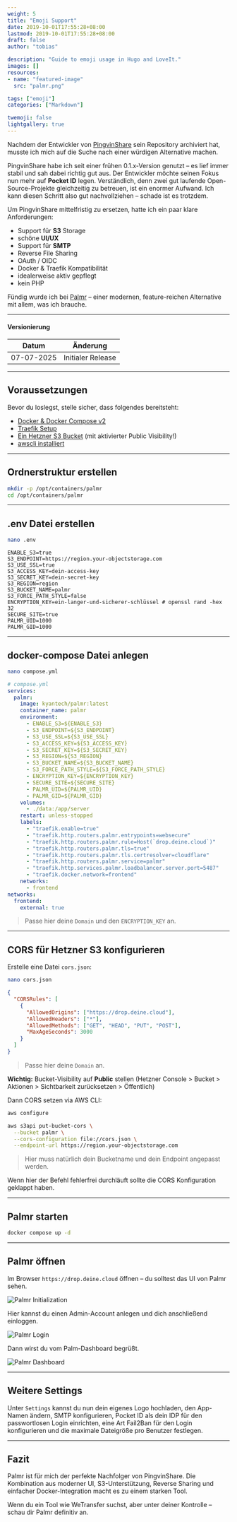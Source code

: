 ```yaml
---
weight: 5
title: "Emoji Support"
date: 2019-10-01T17:55:28+08:00
lastmod: 2019-10-01T17:55:28+08:00
draft: false
author: "tobias"

description: "Guide to emoji usage in Hugo and LoveIt."
images: []
resources:
- name: "featured-image"
  src: "palmr.png"

tags: ["emoji"]
categories: ["Markdown"]

twemoji: false
lightgallery: true
---
```


Nachdem der Entwickler von [PingvinShare](https://github.com/stonith404/pingvin-share) sein Repository archiviert hat, musste ich mich auf die Suche nach einer würdigen Alternative machen.

PingvinShare habe ich seit einer frühen 0.1.x-Version genutzt – es lief immer stabil und sah dabei richtig gut aus. Der Entwickler möchte seinen Fokus nun mehr auf **Pocket ID** legen. Verständlich, denn zwei gut laufende Open-Source-Projekte gleichzeitig zu betreuen, ist ein enormer Aufwand. Ich kann diesen Schritt also gut nachvollziehen – schade ist es trotzdem.

Um PingvinShare mittelfristig zu ersetzen, hatte ich ein paar klare Anforderungen:


- Support für **S3** Storage
- schöne **UI/UX**
- Support für **SMTP**
- Reverse File Sharing 
- OAuth / OIDC
- Docker & Traefik Kompatibilität
- idealerweise aktiv gepflegt
- kein PHP

Fündig wurde ich bei [Palmr](https://github.com/kyantech/Palmr) – einer modernen, feature-reichen Alternative mit allem, was ich brauche.

---

#### Versionierung
Datum | Änderung
--|--
07-07-2025| Initialer Release

---

## Voraussetzungen

Bevor du loslegst, stelle sicher, dass folgendes bereitsteht:

- [Docker & Docker Compose v2](/posts/server-setup#5-docker-und-docker-compose)
- [Traefik Setup](/posts/traefik)
- [Ein Hetzner S3 Bucket](https://www.hetzner.com/storage/object-storage/) (mit aktivierter Public Visibility!)
- [awscli installiert](https://docs.aws.amazon.com/cli/latest/userguide/getting-started-install.html)

---

## Ordnerstruktur erstellen

```bash
mkdir -p /opt/containers/palmr
cd /opt/containers/palmr
```

---

## .env Datei erstellen

```bash
nano .env
```

```env
ENABLE_S3=true
S3_ENDPOINT=https://region.your-objectstorage.com
S3_USE_SSL=true
S3_ACCESS_KEY=dein-access-key
S3_SECRET_KEY=dein-secret-key
S3_REGION=region
S3_BUCKET_NAME=palmr
S3_FORCE_PATH_STYLE=false
ENCRYPTION_KEY=ein-langer-und-sicherer-schlüssel # openssl rand -hex 32
SECURE_SITE=true
PALMR_UID=1000
PALMR_GID=1000
```

---

## docker-compose Datei anlegen

```bash
nano compose.yml
```

```yaml
# compose.yml
services:
  palmr:
    image: kyantech/palmr:latest
    container_name: palmr
    environment:
      - ENABLE_S3=${ENABLE_S3}
      - S3_ENDPOINT=${S3_ENDPOINT}
      - S3_USE_SSL=${S3_USE_SSL}
      - S3_ACCESS_KEY=${S3_ACCESS_KEY}
      - S3_SECRET_KEY=${S3_SECRET_KEY}
      - S3_REGION=${S3_REGION}
      - S3_BUCKET_NAME=${S3_BUCKET_NAME}
      - S3_FORCE_PATH_STYLE=${S3_FORCE_PATH_STYLE}
      - ENCRYPTION_KEY=${ENCRYPTION_KEY}
      - SECURE_SITE=${SECURE_SITE}
      - PALMR_UID=${PALMR_UID}
      - PALMR_GID=${PALMR_GID}
    volumes:
      - ./data:/app/server
    restart: unless-stopped
    labels:
      - "traefik.enable=true"
      - "traefik.http.routers.palmr.entrypoints=websecure"
      - "traefik.http.routers.palmr.rule=Host(`drop.deine.cloud`)"
      - "traefik.http.routers.palmr.tls=true"
      - "traefik.http.routers.palmr.tls.certresolver=cloudflare"
      - "traefik.http.routers.palmr.service=palmr"
      - "traefik.http.services.palmr.loadbalancer.server.port=5487"
      - "traefik.docker.network=frontend"
    networks:
      - frontend
networks:
  frontend:
    external: true
```

> Passe hier deine `Domain` und den `ENCRYPTION_KEY` an.

---

## CORS für Hetzner S3 konfigurieren

Erstelle eine Datei `cors.json`:

```bash
nano cors.json
```

```json
{
  "CORSRules": [
    {
      "AllowedOrigins": ["https://drop.deine.cloud"],
      "AllowedHeaders": ["*"],
      "AllowedMethods": ["GET", "HEAD", "PUT", "POST"],
      "MaxAgeSeconds": 3000
    }
  ]
}
```
> Passe hier deine `Domain` an.

**Wichtig:** Bucket-Visibility auf **Public** stellen (Hetzner Console > Bucket > Aktionen > Sichtbarkeit zurücksetzen > Öffentlich)

Dann CORS setzen via AWS CLI:

```bash
aws configure
```

```bash
aws s3api put-bucket-cors \
  --bucket palmr \
  --cors-configuration file://cors.json \
  --endpoint-url https://region.your-objectstorage.com
```

> Hier muss natürlich dein Bucketname und dein Endpoint angepasst werden.

Wenn hier der Befehl fehlerfrei durchläuft sollte die CORS Konfiguration geklappt haben.

---

## Palmr starten

```bash
docker compose up -d
```

---

## Palmr öffnen

Im Browser `https://drop.deine.cloud` öffnen – du solltest das UI von Palmr sehen. 

![Palmr Initialization](palmr1.png)

Hier kannst du einen Admin-Account anlegen und dich anschließend einloggen.

![Palmr Login](palmr2.png)

Dann wirst du vom Palm-Dashboard begrüßt.

![Palmr Dashboard](palmr3.png)

---

## Weitere Settings

Unter `Settings` kannst du nun dein eigenes Logo hochladen, den App-Namen ändern, SMTP konfigurieren, Pocket ID als dein IDP für den passwortlosen Login einrichten, eine Art Fail2Ban für den Login konfigurieren und die maximale Dateigröße pro Benutzer festlegen.

---

## Fazit

Palmr ist für mich der perfekte Nachfolger von PingvinShare. Die Kombination aus moderner UI, S3-Unterstützung, Reverse Sharing und einfacher Docker-Integration macht es zu einem starken Tool.

Wenn du ein Tool wie WeTransfer suchst, aber unter deiner Kontrolle – schau dir Palmr definitiv an.

